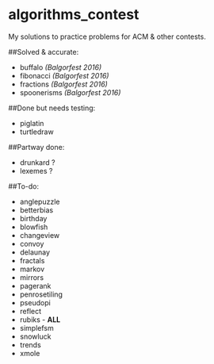 # algorithms_contest
My solutions to practice problems for ACM & other contests.

##Solved & accurate:
- buffalo _(Balgorfest 2016)_
- fibonacci _(Balgorfest 2016)_
- fractions _(Balgorfest 2016)_
- spoonerisms _(Balgorfest 2016)_

##Done but needs testing:
- piglatin
- turtledraw

##Partway done:
- drunkard ?
- lexemes ?

##To-do:
- anglepuzzle
- betterbias
- birthday
- blowfish
- changeview
- convoy
- delaunay
- fractals
- markov
- mirrors
- pagerank
- penrosetiling
- pseudopi
- reflect
- rubiks - **ALL**
- simplefsm
- snowluck
- trends
- xmole